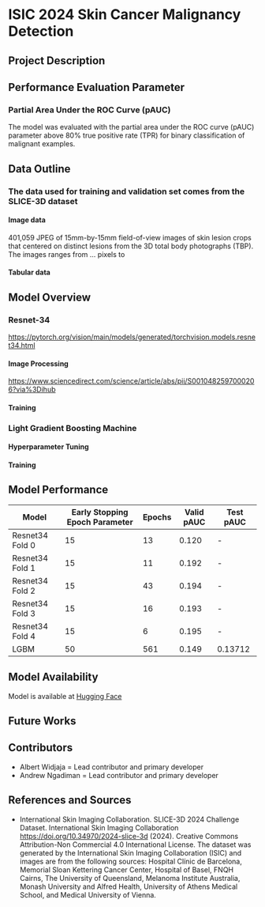 # ISIC 2024 Skin Cancer Malignancy Detection

## Project Description

## Performance Evaluation Parameter

### Partial Area Under the ROC Curve (pAUC)
  
The model was evaluated with the partial area under the ROC curve (pAUC) parameter above 80% true positive rate (TPR) for binary classification of malignant examples.

## Data Outline

### The data used for training and validation set comes from the SLICE-3D dataset

#### Image data

401,059 JPEG of 15mm-by-15mm field-of-view images of skin lesion crops that centered on distinct lesions from the 3D total body photographs (TBP). The images ranges from ... pixels to 

#### Tabular data

## Model Overview

### Resnet-34

https://pytorch.org/vision/main/models/generated/torchvision.models.resnet34.html

#### Image Processing

https://www.sciencedirect.com/science/article/abs/pii/S0010482597000206?via%3Dihub 

#### Training 

### Light Gradient Boosting Machine

#### Hyperparameter Tuning 

#### Training

## Model Performance 

| **Model** | **Early Stopping Epoch Parameter** | **Epochs** | **Valid pAUC** | **Test pAUC** |
|------------------|-------------------------------|------------|-------------------|-----------------|
| Resnet34 Fold 0         | 15  | 13        | 0.120          | -    |
| Resnet34 Fold 1         | 15  | 11        | 0.192          | -    |
| Resnet34 Fold 2         | 15  | 43        | 0.194          | -    |
| Resnet34 Fold 3         | 15  | 16        | 0.193          | -    |
| Resnet34 Fold 4         | 15  | 6        | 0.195          | -    |
| LGBM         | 50  | 561        | 0.149          |  0.13712   |

## Model Availability

Model is available at [Hugging Face](https://huggingface.co/albertw1706/resnet34_skin_cancer_malignancy_detection)

## Future Works

## Contributors
- Albert Widjaja = Lead contributor and primary developer
- Andrew Ngadiman = Lead contributor and primary developer

## References and Sources

- International Skin Imaging Collaboration. SLICE-3D 2024 Challenge Dataset. International Skin Imaging Collaboration https://doi.org/10.34970/2024-slice-3d (2024). Creative Commons Attribution-Non Commercial 4.0 International License. The dataset was generated by the International Skin Imaging Collaboration (ISIC) and images are from the following sources: Hospital Clínic de Barcelona, Memorial Sloan Kettering Cancer Center, Hospital of Basel, FNQH Cairns, The University of Queensland, Melanoma Institute Australia, Monash University and Alfred Health, University of Athens Medical School, and Medical University of Vienna.
